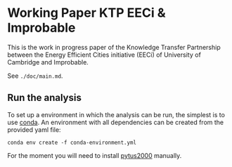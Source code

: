 # Working Paper KTP EECi & Improbable

This is the work in progress paper of the Knowledge Transfer Partnership between the Energy
Efficient Cities initiative (EECi) of University of Cambridge and Improbable.

See `./doc/main.md`.

## Run the analysis

To set up a environment in which the analysis can be run, the simplest is to use [conda](https://conda.io/docs/index.html). An environment with all dependencies can be created from the provided yaml file:

    conda env create -f conda-environment.yml

For the moment you will need to install [pytus2000](https;//github.com/timtroendle/pytus2000) manually.
